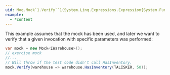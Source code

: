 ```yaml
---
uid: Moq.Mock`1.Verify``1(System.Linq.Expressions.Expression{System.Func{`0,``0}})
example:
  - *content
---
```

This example assumes that the mock has been used, and later we want to verify that a given invocation with specific parameters was performed:

```csharp
var mock = new Mock<IWarehouse>();
// exercise mock
//...
// Will throw if the test code didn't call HasInventory.
mock.Verify(warehouse => warehouse.HasInventory(TALISKER, 50));
```
